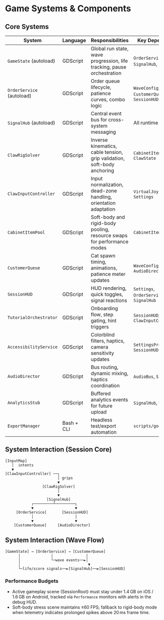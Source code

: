 # Game Systems & Components
## Core Systems
| System | Language | Responsibilities | Key Dependencies |
|--------|----------|------------------|------------------|
| `GameState` (autoload) | GDScript | Global run state, wave progression, life tracking, pause orchestration | `OrderService`, `SignalHub`, `Settings` |
| `OrderService` (autoload) | GDScript | Order queue lifecycle, patience curves, combo logic | `WaveConfig`, `CustomerQueue`, `SessionHUD` |
| `SignalHub` (autoload) | GDScript | Central event bus for cross-system messaging | All runtime systems |
| `ClawRigSolver` | GDScript | Inverse kinematics, cable tension, grip validation, soft-body anchoring | `CabinetItemPool`, `ClawState` |
| `ClawInputController` | GDScript | Input normalization, dead-zone handling, orientation adaptation | `VirtualJoystick`, `Settings` |
| `CabinetItemPool` | GDScript | Soft-body and rigid-body pooling, resource swaps for performance modes | `CabinetItemDescriptor` |
| `CustomerQueue` | GDScript | Cat spawn timing, animations, patience meter updates | `WaveConfig`, `AudioDirector` |
| `SessionHUD` | GDScript | HUD rendering, quick toggles, signal reactions | `Settings`, `OrderService`, `SignalHub` |
| `TutorialOrchestrator` | GDScript | Onboarding flow, step gating, hint triggers | `SessionHUD`, `ClawInputController` |
| `AccessibilityService` | GDScript | Colorblind filters, haptics, camera sensitivity updates | `SettingsProfile`, `SessionHUD` |
| `AudioDirector` | GDScript | Bus routing, dynamic mixing, haptics coordination | `AudioBus`, `SignalHub` |
| `AnalyticsStub` | GDScript | Buffered analytics events for future upload | `SignalHub`, file I/O |
| `ExportManager` | Bash + CLI | Headless test/export automation | `scripts/godot-cli.sh` |

## System Interaction (Session Core)
```
[InputMap]
   │  intents
   ▼
[ClawInputController] ──┐
                        │ grips
                        ▼
                 [ClawRigSolver]
                        │
                        ▼
                   [SignalHub]
            ┌─────────┴─────────┐
            ▼                   ▼
     [OrderService]       [SessionHUD]
            │                   │
            ▼                   ▼
    [CustomerQueue]     [AudioDirector]
```

## System Interaction (Wave Flow)
```
[GameState] → [OrderService] → [CustomerQueue]
      │              │               │
      │              └─wave events──►│
      │                               ▼
      └─life/score signals──►[SignalHub]──►[SessionHUD]
```

### Performance Budgets
- Active gameplay scene (SessionRoot) must stay under 1.4 GB on iOS / 1.6 GB on Android, tracked via `Performance` monitors with alerts in the debug HUD.
- Soft-body stress scene maintains ≥60 FPS; fallback to rigid-body mode when telemetry indicates prolonged spikes above 20 ms frame time.
